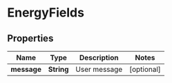 
# EnergyFields

## Properties
Name | Type | Description | Notes
------------ | ------------- | ------------- | -------------
**message** | **String** | User message |  [optional]



